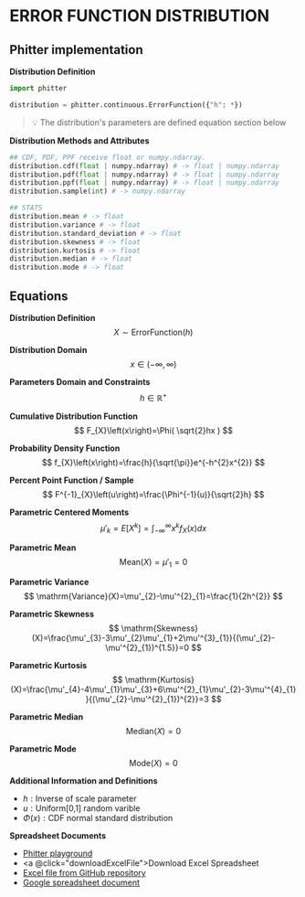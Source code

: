 # ERROR FUNCTION DISTRIBUTION

## Phitter implementation

**Distribution Definition**

```python
import phitter

distribution = phitter.continuous.ErrorFunction({"h": *})
```

> 💡 The distribution's parameters are defined equation section below

**Distribution Methods and Attributes**

```python
## CDF, PDF, PPF receive float or numpy.ndarray.
distribution.cdf(float | numpy.ndarray) # -> float | numpy.ndarray
distribution.pdf(float | numpy.ndarray) # -> float | numpy.ndarray
distribution.ppf(float | numpy.ndarray) # -> float | numpy.ndarray
distribution.sample(int) # -> numpy.ndarray

## STATS
distribution.mean # -> float
distribution.variance # -> float
distribution.standard_deviation # -> float
distribution.skewness # -> float
distribution.kurtosis # -> float
distribution.median # -> float
distribution.mode # -> float
```

## Equations

**Distribution Definition**
$$ X\sim\mathrm{ErrorFunction}\left(h\right) $$

**Distribution Domain**
$$ x\in\left(-\infty,\infty\right) $$

**Parameters Domain and Constraints**
$$ h\in\mathbb{R}^{+} $$

**Cumulative Distribution Function**
$$ F_{X}\left(x\right)=\Phi( \sqrt{2}hx ) $$

**Probability Density Function**
$$ f_{X}\left(x\right)=\frac{h}{\sqrt{\pi}}e^{-h^{2}x^{2}} $$

**Percent Point Function / Sample**
$$ F^{-1}_{X}\left(u\right)=\frac{\Phi^{-1}(u)}{\sqrt{2}h} $$

**Parametric Centered Moments**
$$ \mu'_{k}=E[X^k]=\int_{-\infty }^{\infty }x^{k}f_{X}\left(x\right)dx $$

**Parametric Mean**
$$ \mathrm{Mean}(X)=\mu'_{1}=0 $$

**Parametric Variance**
$$ \mathrm{Variance}(X)=\mu'_{2}-\mu'^{2}_{1}=\frac{1}{2h^{2}} $$

**Parametric Skewness**
$$ \mathrm{Skewness}(X)=\frac{\mu'_{3}-3\mu'_{2}\mu'_{1}+2\mu'^{3}_{1}}{(\mu'_{2}-\mu'^{2}_{1})^{1.5}}=0 $$

**Parametric Kurtosis**
$$ \mathrm{Kurtosis}(X)=\frac{\mu'_{4}-4\mu'_{1}\mu'_{3}+6\mu'^{2}_{1}\mu'_{2}-3\mu'^{4}_{1}}{(\mu'_{2}-\mu'^{2}_{1})^{2}}=3 $$

**Parametric Median**
$$ \mathrm{Median}(X)=0 $$

**Parametric Mode**
$$ \mathrm{Mode}(X)=0 $$

**Additional Information and Definitions**
- $h:\text{Inverse of scale parameter}$
- $u:\text{Uniform[0,1] random varible}$
- $\Phi\left(x\right):\text{CDF normal standard distribution}$

**Spreadsheet Documents**

-   [Phitter playground](https://phitter.io/distributions/continuous/error_function)
-   <a @click="downloadExcelFile">Download Excel Spreadsheet</a>
-   [Excel file from GitHub repository](https://github.com/phitterio/phitter-files/blob/main/continuous/error_function.xlsx)
-   [Google spreadsheet document](https://docs.google.com/spreadsheets/d/1QT1vSgTWVgDmNz4FrH3fhwRGpgvPohgqZSCADHfBXkM)

<script setup>
const downloadExcelFile = function() {
    const fileId = "error_function";
    const url = `https://raw.githubusercontent.com/phitterio/phitter-files/main/continuous/${fileId}.xlsx`;
    const link = document.createElement("a");
    link.href = url;
    link.setAttribute("download", `${fileId}.xlsx`);
    document.body.appendChild(link);
    link.click();
    document.body.removeChild(link);
};
</script>

<style module>
a {
  cursor: pointer;
}
</style>

    